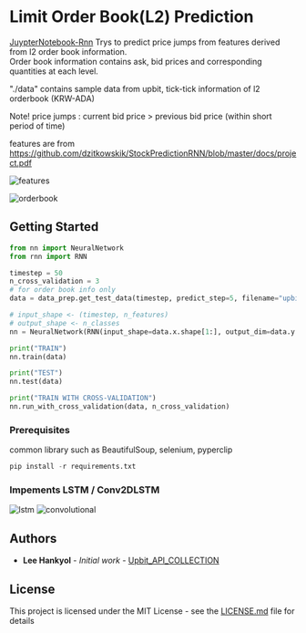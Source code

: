 # Limit Order Book(L2) Prediction

[JuypterNotebook-Rnn](https://github.com/miroblog/limit_orderbook_prediction/blob/master/nn_example.ipynb)
 Trys to predict price jumps from features derived from l2 order book information.    
Order book information contains ask, bid prices and corresponding quantities at each level.
  
"./data" contains sample data from upbit, tick-tick information of l2 orderbook (KRW-ADA)

Note! price jumps : current bid price > previous bid price (within short period of time) 

features are from https://github.com/dzitkowskik/StockPredictionRNN/blob/master/docs/project.pdf    

![features](https://github.com/miroblog/limit_orderbook_prediction/blob/master/features.png)  

![orderbook](https://github.com/miroblog/limit_orderbook_prediction/blob/master/l2_orderbook.png)

## Getting Started

```python
from nn import NeuralNetwork
from rnn import RNN

timestep = 50
n_cross_validation = 3
# for order book info only
data = data_prep.get_test_data(timestep, predict_step=5, filename="upbit_l2_orderbook_ADA")

# input_shape <- (timestep, n_features)
# output_shape <- n_classes
nn = NeuralNetwork(RNN(input_shape=data.x.shape[1:], output_dim=data.y.shape[1]), class_weight={0: 1., 1: 1., 2: 1.})

print("TRAIN")
nn.train(data)

print("TEST")
nn.test(data)

print("TRAIN WITH CROSS-VALIDATION")
nn.run_with_cross_validation(data, n_cross_validation)

```


### Prerequisites

common library such as BeautifulSoup, selenium, pyperclip

```python
pip install -r requirements.txt
```
### Impements LSTM / Conv2DLSTM 
![lstm](http://colah.github.io/posts/2015-08-Understanding-LSTMs/)
![convolutional](https://github.com/miroblog/limit_orderbook_prediction/blob/master/convolutional.png)

## Authors

* **Lee Hankyol** - *Initial work* - [Upbit_API_COLLECTION](https://github.com/miroblog/limit_orderbook_prediction)

## License

This project is licensed under the MIT License - see the [LICENSE.md](LICENSE.md) file for details
